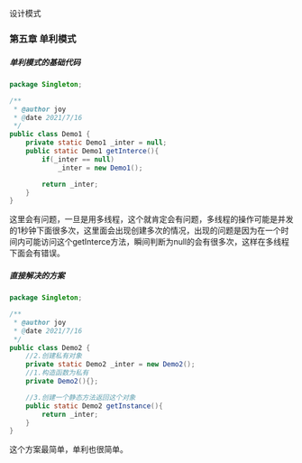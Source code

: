 

设计模式

### 第五章 单利模式

##### 单利模式的基础代码

```java
package Singleton;

/**
 * @author joy
 * @date 2021/7/16
 */
public class Demo1 {
    private static Demo1 _inter = null;
    public static Demo1 getInterce(){
        if(_inter == null)
            _inter = new Demo1();

        return _inter;
    }
}
```

这里会有问题，一旦是用多线程，这个就肯定会有问题，多线程的操作可能是并发的1秒钟下面很多次，这里面会出现创建多次的情况，出现的问题是因为在一个时间内可能访问这个getInterce方法，瞬间判断为null的会有很多次，这样在多线程下面会有错误。

##### 直接解决的方案

```java
package Singleton;

/**
 * @author joy
 * @date 2021/7/16
 */
public class Demo2 {
    //2.创建私有对象
    private static Demo2 _inter = new Demo2();
    //1.构造函数为私有
    private Demo2(){};

    //3.创建一个静态方法返回这个对象
    public static Demo2 getInstance(){
        return _inter;
    }
}
```

  这个方案最简单，单利也很简单。



